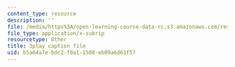 ```yaml
---
content_type: resource
description: ''
file: /media/https%3A/open-learning-course-data-rc.s3.amazonaws.com/res-14-001-abdul-latif-jameel-poverty-action-lab-executive-training-evaluating-social-programs-2009-spring-2009/b5a64a7ebdc2f0a11508eb09a6d61f57_EYANqW4zwwo.srt
file_type: application/x-subrip
resourcetype: Other
title: 3play caption file
uid: b5a64a7e-bdc2-f0a1-1508-eb09a6d61f57
---
```

